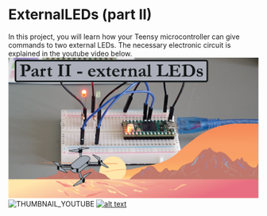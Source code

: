 # ExternalLEDs (part II)

In this project, you will learn how your Teensy microcontroller can give commands to two external LEDs. The necessary electronic circuit is explained in the youtube video below. 
[![alt text](https://github.com/CarbonAeronautics/ExternalLEDs/blob/593b6bce2afffc94e85ac199b734f53bbc9ac44f/THUMBNAIL_YOUTUBE.png?raw=true)](https://www.youtube.com/watch?v=5q04aPHSoVg&t)
![THUMBNAIL_YOUTUBE](https://user-images.githubusercontent.com/110851620/193469835-d91ef91d-f2c6-4edd-a089-ce8626be6c56.png)
[![alt text](https://user-images.githubusercontent.com/110851620/193469835-d91ef91d-f2c6-4edd-a089-ce8626be6c56.png?raw=true)](https://www.youtube.com/watch?v=5q04aPHSoVg&t)
